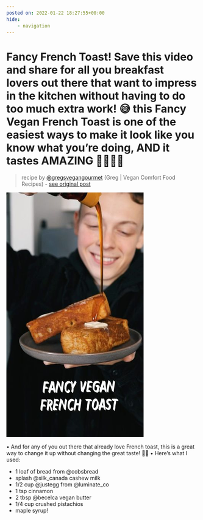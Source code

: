 ```yaml
---
posted on: 2022-01-22 18:27:55+00:00
hide:
    - navigation
---
```


# Fancy French Toast! Save this video and share for all you breakfast lovers out there that want to impress in the kitchen without having to do too much extra work! 😅 this Fancy Vegan French Toast is one of the easiest ways to make it look like you know what you’re doing, AND it tastes AMAZING 🥵💥🔥🌱 

> recipe by [@gregsvegangourmet](https://www.instagram.com/gregsvegangourmet/) 
(Greg | Vegan Comfort Food Recipes) - [see original post](https://instagram.com/p/CZCtXv-sdTx)

![](../img/gregsvegangourmet_22-01-2022_1801.png)

•
And for any of you out there that already love French toast, this is a great way to change it up without changing the great taste! 🍞🔥
•
Here’s what I used:
- 1 loaf of bread from @cobsbread
- splash @silk_canada cashew milk
- 1/2 cup @justegg from @luminate_co 
-  1 tsp cinnamon 
- 2 tbsp @becelca vegan butter
- 1/4 cup crushed pistachios 
- maple syrup! 